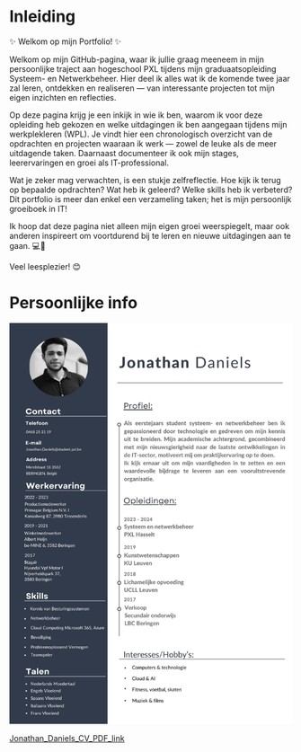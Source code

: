 
# Inleiding

✨ Welkom op mijn Portfolio! ✨

Welkom op mijn GitHub-pagina, waar ik jullie graag meeneem in mijn persoonlijke traject aan hogeschool PXL tijdens mijn graduaatsopleiding Systeem- en Netwerkbeheer. Hier deel ik alles wat ik de komende twee jaar zal leren, ontdekken en realiseren — van interessante projecten tot mijn eigen inzichten en reflecties.

Op deze pagina krijg je een inkijk in wie ik ben, waarom ik voor deze opleiding heb gekozen en welke uitdagingen ik ben aangegaan tijdens mijn werkplekleren (WPL). Je vindt hier een chronologisch overzicht van de opdrachten en projecten waaraan ik werk — zowel de leuke als de meer uitdagende taken. Daarnaast documenteer ik ook mijn stages, leerervaringen en groei als IT-professional.

Wat je zeker mag verwachten, is een stukje zelfreflectie. Hoe kijk ik terug op bepaalde opdrachten? Wat heb ik geleerd? Welke skills heb ik verbeterd? Dit portfolio is meer dan enkel een verzameling taken; het is mijn persoonlijk groeiboek in IT!

Ik hoop dat deze pagina niet alleen mijn eigen groei weerspiegelt, maar ook anderen inspireert om voortdurend bij te leren en nieuwe uitdagingen aan te gaan. 💻🚀

Veel leesplezier! 😊


# Persoonlijke info

![CV_Daniels_Jonathan!](../images/CV_Daniels_Jonathan.jpg) 


[Jonathan_Daniels_CV_PDF_link](https://github.com/PXL-Digital-SNE-Werkplekleren/portfolio-JonathanDanielsPXL/blob/5b9c879d0677f6d76c8cd6ef9898dfc2210532e6/CV_Jonathan_Daniels.pdf)
